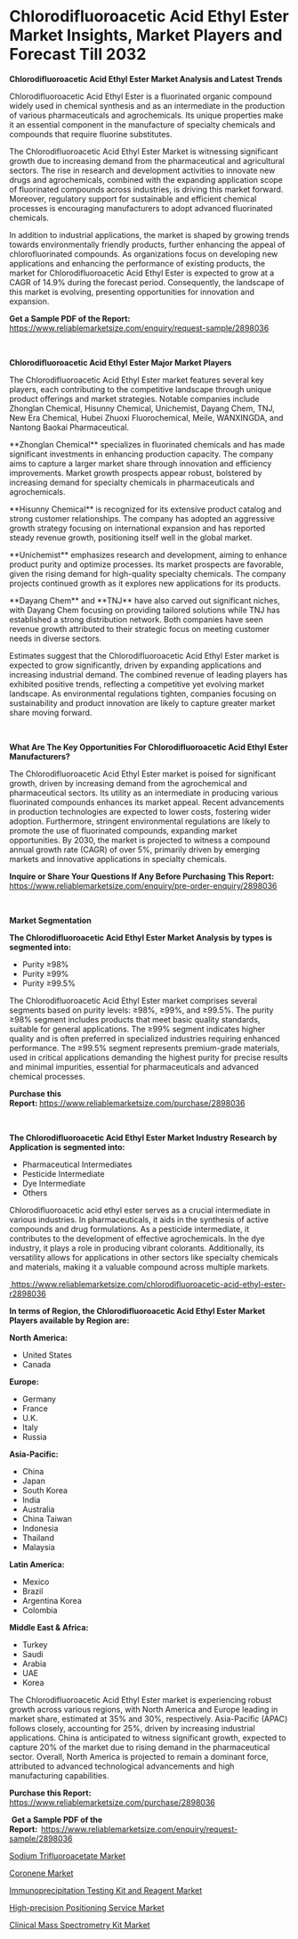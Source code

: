 <p><h1>Chlorodifluoroacetic Acid Ethyl Ester Market Insights, Market Players and Forecast Till 2032</h1></p><p><strong>Chlorodifluoroacetic Acid Ethyl Ester Market Analysis and Latest Trends</strong></p>
<p><p>Chlorodifluoroacetic Acid Ethyl Ester is a fluorinated organic compound widely used in chemical synthesis and as an intermediate in the production of various pharmaceuticals and agrochemicals. Its unique properties make it an essential component in the manufacture of specialty chemicals and compounds that require fluorine substitutes.</p><p>The Chlorodifluoroacetic Acid Ethyl Ester Market is witnessing significant growth due to increasing demand from the pharmaceutical and agricultural sectors. The rise in research and development activities to innovate new drugs and agrochemicals, combined with the expanding application scope of fluorinated compounds across industries, is driving this market forward. Moreover, regulatory support for sustainable and efficient chemical processes is encouraging manufacturers to adopt advanced fluorinated chemicals.</p><p>In addition to industrial applications, the market is shaped by growing trends towards environmentally friendly products, further enhancing the appeal of chlorofluorinated compounds. As organizations focus on developing new applications and enhancing the performance of existing products, the market for Chlorodifluoroacetic Acid Ethyl Ester is expected to grow at a CAGR of 14.9% during the forecast period. Consequently, the landscape of this market is evolving, presenting opportunities for innovation and expansion.</p></p>
<p><strong>Get a Sample PDF of the Report:&nbsp;</strong> <a href="https://www.reliablemarketsize.com/enquiry/request-sample/2898036?utm_campaign=1836&utm_medium=2&utm_source=Github&utm_content=ia&utm_term=15032025&utm_id=chlorodifluoroacetic-acid-ethyl-ester">https://www.reliablemarketsize.com/enquiry/request-sample/2898036</a></p>
<p>&nbsp;</p>
<p><strong>Chlorodifluoroacetic Acid Ethyl Ester Major Market Players</strong></p>
<p><p>The Chlorodifluoroacetic Acid Ethyl Ester market features several key players, each contributing to the competitive landscape through unique product offerings and market strategies. Notable companies include Zhonglan Chemical, Hisunny Chemical, Unichemist, Dayang Chem, TNJ, New Era Chemical, Hubei Zhuoxi Fluorochemical, Meile, WANXINGDA, and Nantong Baokai Pharmaceutical.</p><p>**Zhonglan Chemical** specializes in fluorinated chemicals and has made significant investments in enhancing production capacity. The company aims to capture a larger market share through innovation and efficiency improvements. Market growth prospects appear robust, bolstered by increasing demand for specialty chemicals in pharmaceuticals and agrochemicals.</p><p>**Hisunny Chemical** is recognized for its extensive product catalog and strong customer relationships. The company has adopted an aggressive growth strategy focusing on international expansion and has reported steady revenue growth, positioning itself well in the global market.</p><p>**Unichemist** emphasizes research and development, aiming to enhance product purity and optimize processes. Its market prospects are favorable, given the rising demand for high-quality specialty chemicals. The company projects continued growth as it explores new applications for its products.</p><p>**Dayang Chem** and **TNJ** have also carved out significant niches, with Dayang Chem focusing on providing tailored solutions while TNJ has established a strong distribution network. Both companies have seen revenue growth attributed to their strategic focus on meeting customer needs in diverse sectors.</p><p>Estimates suggest that the Chlorodifluoroacetic Acid Ethyl Ester market is expected to grow significantly, driven by expanding applications and increasing industrial demand. The combined revenue of leading players has exhibited positive trends, reflecting a competitive yet evolving market landscape. As environmental regulations tighten, companies focusing on sustainability and product innovation are likely to capture greater market share moving forward.</p></p>
<p>&nbsp;</p>
<p><strong>What Are The Key Opportunities For Chlorodifluoroacetic Acid Ethyl Ester Manufacturers?</strong></p>
<p><p>The Chlorodifluoroacetic Acid Ethyl Ester market is poised for significant growth, driven by increasing demand from the agrochemical and pharmaceutical sectors. Its utility as an intermediate in producing various fluorinated compounds enhances its market appeal. Recent advancements in production technologies are expected to lower costs, fostering wider adoption. Furthermore, stringent environmental regulations are likely to promote the use of fluorinated compounds, expanding market opportunities. By 2030, the market is projected to witness a compound annual growth rate (CAGR) of over 5%, primarily driven by emerging markets and innovative applications in specialty chemicals.</p></p>
<p><strong>Inquire or Share Your Questions If Any Before Purchasing This Report:</strong> <a href="https://www.reliablemarketsize.com/enquiry/pre-order-enquiry/2898036?utm_campaign=1836&utm_medium=2&utm_source=Github&utm_content=ia&utm_term=15032025&utm_id=chlorodifluoroacetic-acid-ethyl-ester">https://www.reliablemarketsize.com/enquiry/pre-order-enquiry/2898036</a></p>
<p>&nbsp;</p>
<p><strong>Market Segmentation</strong></p>
<p><strong>The Chlorodifluoroacetic Acid Ethyl Ester Market Analysis by types is segmented into:</strong></p>
<p><ul><li>Purity ≥98%</li><li>Purity ≥99%</li><li>Purity ≥99.5%</li></ul></p>
<p><p>The Chlorodifluoroacetic Acid Ethyl Ester market comprises several segments based on purity levels: ≥98%, ≥99%, and ≥99.5%. The purity ≥98% segment includes products that meet basic quality standards, suitable for general applications. The ≥99% segment indicates higher quality and is often preferred in specialized industries requiring enhanced performance. The ≥99.5% segment represents premium-grade materials, used in critical applications demanding the highest purity for precise results and minimal impurities, essential for pharmaceuticals and advanced chemical processes.</p></p>
<p><strong>Purchase this Report:&nbsp;</strong><a href="https://www.reliablemarketsize.com/purchase/2898036?utm_campaign=1836&utm_medium=2&utm_source=Github&utm_content=ia&utm_term=15032025&utm_id=chlorodifluoroacetic-acid-ethyl-ester">https://www.reliablemarketsize.com/purchase/2898036</a></p>
<p>&nbsp;</p>
<p><strong>The Chlorodifluoroacetic Acid Ethyl Ester Market Industry Research by Application is segmented into:</strong></p>
<p><ul><li>Pharmaceutical Intermediates</li><li>Pesticide Intermediate</li><li>Dye Intermediate</li><li>Others</li></ul></p>
<p><p>Chlorodifluoroacetic acid ethyl ester serves as a crucial intermediate in various industries. In pharmaceuticals, it aids in the synthesis of active compounds and drug formulations. As a pesticide intermediate, it contributes to the development of effective agrochemicals. In the dye industry, it plays a role in producing vibrant colorants. Additionally, its versatility allows for applications in other sectors like specialty chemicals and materials, making it a valuable compound across multiple markets.</p></p>
<p><a href="https://www.reliablemarketsize.com/chlorodifluoroacetic-acid-ethyl-ester-r2898036?utm_campaign=1836&utm_medium=2&utm_source=Github&utm_content=ia&utm_term=15032025&utm_id=chlorodifluoroacetic-acid-ethyl-ester">&nbsp;https://www.reliablemarketsize.com/chlorodifluoroacetic-acid-ethyl-ester-r2898036</a></p>
<p><strong>In terms of Region, the Chlorodifluoroacetic Acid Ethyl Ester Market Players available by Region are:</strong></p>
<p>
    <p> <strong> North America: </strong>
        <ul>
            <li>United States</li>
            <li>Canada</li>
        </ul>
        </p> 
    <p> <strong> Europe: </strong>
        <ul>
            <li>Germany</li>
            <li>France</li>
            <li>U.K.</li>
            <li>Italy</li>
            <li>Russia</li>
        </ul>
        </p> 
    <p> <strong> Asia-Pacific: </strong>
        <ul>
            <li>China</li>
            <li>Japan</li>
            <li>South Korea</li>
            <li>India</li>
            <li>Australia</li>
            <li>China Taiwan</li>
            <li>Indonesia</li>
            <li>Thailand</li>
            <li>Malaysia</li>
        </ul>
        </p> 
    <p> <strong> Latin America: </strong>
        <ul>
            <li>Mexico</li>
            <li>Brazil</li>
            <li>Argentina Korea</li>
            <li>Colombia</li>
        </ul>
        </p> 
    <p> <strong> Middle East & Africa: </strong>
        <ul>
            <li>Turkey</li>
            <li>Saudi</li>
            <li>Arabia</li>
            <li>UAE</li>
            <li>Korea</li>
        </ul>
    </p>
    </p>
<p><p>The Chlorodifluoroacetic Acid Ethyl Ester market is experiencing robust growth across various regions, with North America and Europe leading in market share, estimated at 35% and 30%, respectively. Asia-Pacific (APAC) follows closely, accounting for 25%, driven by increasing industrial applications. China is anticipated to witness significant growth, expected to capture 20% of the market due to rising demand in the pharmaceutical sector. Overall, North America is projected to remain a dominant force, attributed to advanced technological advancements and high manufacturing capabilities.</p></p>
<p><strong>Purchase this Report: </strong><a href="https://www.reliablemarketsize.com/purchase/2898036?utm_campaign=1836&utm_medium=2&utm_source=Github&utm_content=ia&utm_term=15032025&utm_id=chlorodifluoroacetic-acid-ethyl-ester">https://www.reliablemarketsize.com/purchase/2898036</a></p>
<p>&nbsp;<strong>Get a Sample PDF of the Report:&nbsp;&nbsp;</strong><a href="https://www.reliablemarketsize.com/enquiry/request-sample/2898036?utm_campaign=1836&utm_medium=2&utm_source=Github&utm_content=ia&utm_term=15032025&utm_id=chlorodifluoroacetic-acid-ethyl-ester">https://www.reliablemarketsize.com/enquiry/request-sample/2898036</a></p>
<p><strong></strong></p>
<p><p><a href="https://github.com/thatejanet4y/Market-Research-Report-List-1/blob/main/sodium-trifluoroacetate-market.md?utm_campaign=1836&utm_medium=2&utm_source=Github&utm_content=ia&utm_term=15032025&utm_id=chlorodifluoroacetic-acid-ethyl-ester">Sodium Trifluoroacetate Market</a></p><p><a href="https://github.com/hiwanatalak/Market-Research-Report-List-1/blob/main/coronene-market.md?utm_campaign=1836&utm_medium=2&utm_source=Github&utm_content=ia&utm_term=15032025&utm_id=chlorodifluoroacetic-acid-ethyl-ester">Coronene Market</a></p><p><a href="https://github.com/mukaithaisia/Market-Research-Report-List-1/blob/main/immunoprecipitation-testing-kit-and-reagent-market.md?utm_campaign=1836&utm_medium=2&utm_source=Github&utm_content=ia&utm_term=15032025&utm_id=chlorodifluoroacetic-acid-ethyl-ester">Immunoprecipitation Testing Kit and Reagent Market</a></p><p><a href="https://github.com/arneslullapq/Market-Research-Report-List-1/blob/main/high-precision-positioning-service-market.md?utm_campaign=1836&utm_medium=2&utm_source=Github&utm_content=ia&utm_term=15032025&utm_id=chlorodifluoroacetic-acid-ethyl-ester">High-precision Positioning Service Market</a></p><p><a href="https://github.com/langolaskark/Market-Research-Report-List-1/blob/main/clinical-mass-spectrometry-kit-market.md?utm_campaign=1836&utm_medium=2&utm_source=Github&utm_content=ia&utm_term=15032025&utm_id=chlorodifluoroacetic-acid-ethyl-ester">Clinical Mass Spectrometry Kit Market</a></p></p>